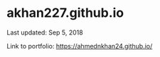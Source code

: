 # akhan227.github.io

Last updated:  Sep 5, 2018

Link to portfolio: https://ahmednkhan24.github.io/
